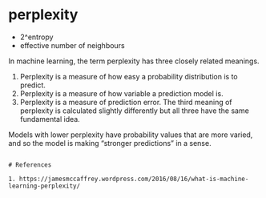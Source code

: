 
# perplexity

* 2^entropy
* effective number of neighbours

In machine learning, the term perplexity has three closely related meanings. 
1. Perplexity is a measure of how easy a probability distribution is to predict. 
2. Perplexity is a measure of how variable a prediction model is. 
3. Perplexity is a measure of prediction error. The third meaning of perplexity is calculated slightly differently but all three have the same fundamental idea.

Models with lower perplexity have probability values that are more varied, and so the model is making “stronger predictions” in a sense.
```

# References

1. https://jamesmccaffrey.wordpress.com/2016/08/16/what-is-machine-learning-perplexity/
